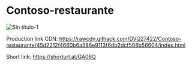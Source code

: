 # Contoso-restaurante

![Sin título-1](https://github.com/user-attachments/assets/3e641d3b-c96b-437e-bbca-d31d4d5f429d)


Production link CDN: https://rawcdn.githack.com/DVQ27422/Contoso-restaurante/45d2212f4660b6a386e9113f6db2dcf508b56604/index.html

Short link: https://shorturl.at/GA06Q

